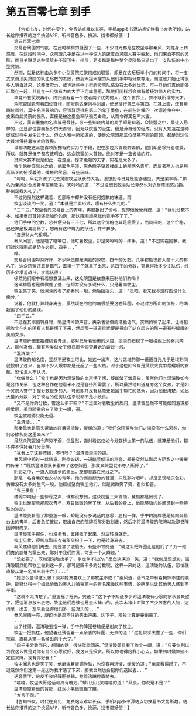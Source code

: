 # 第五百零七章 到手
        【告知书友，时代在变化，免费站点难以长存，手机app多书源站点切换看书大势所趋，站长给你推荐的这个换源APP，听书音色多、换源、找书都好使！】
       第五百零七章
       交易台周围的气氛，在此时稍稍的凝固了一些，不少目光都是在牧尘与那秦风，刘雄身上转悠着，在这段时间中，众院盟几乎是在以一种惊人的速度自灵院大赛中崛起，他们来自不同的灵院，而且关键是这种灵院并不算顶尖，相反，更多都是那种整个灵院都只派出了一支队伍的中小型灵院。
       然而，就是这种由众多中小型灵院汇聚而成的联盟，却是在这短短半个月的时间中，将一支支来自顶尖灵院的队伍尽数的击败，然后大摇大摆的从他们手中将分数夺走，而这也开始让得很多人明白过来，论整体实力，或许这些中小型的灵院队伍没有太多的优势，可一旦他们真的能够汇聚在一起，并且在一只强有力的大手下完成重组，那他们同样将会拥有着极为惊人的实力。
       毕竟不管灵院再小，终归会有着一个或者两个优秀的人，这个世界上，并不缺所谓的天才。
       众院盟据说有着四位首领，而眼前这秦风与刘雄，便是排行第三与第四，在其上面，还有着两位首领，其中名声最响的，应该算是排名第二的鬼王墨鱼，在前些时候的一次遗迹争夺中，一支来自武灵院的强队，直接是被这墨鱼率队强势击败，从而令得其名声大震。
       不过，虽说墨鱼的名声算是最壮，可一些知晓内幕的高手却是知道，众院盟之中，最让人忌惮的，还是那位露面极少的大首领，因为众院盟的诞生，便是源自他的促成，没有人知道在这种促成过程中发生过什么，但众人唯一所知道的，便是众院盟那三位桀骜不驯的首领，都是对这位大首领保持着浓浓的敬畏。
       谁都清楚这三位首领所拥有的实力与手段，但在那位大首领的面前，他们却是保持着敬畏，所以，就算是傻子都应该明白，这众院盟的大首领，绝对不是一盏省油的灯。
       灵院大赛本就是如此，在这里，惊才绝艳的天才，实在是太多了。
       牧尘站在交易台之前，他面色平淡，黑色眸子望着楼阁上的那两名青年，而后者两人也是居高临下的俯视着他，嘴角的笑容，有些玩味。
       “呵呵，早就听说了北苍灵院牧尘队长的大名，没想到今日竟是能够遇见，真是荣幸啊。”那名为秦风的金发青年望着牧尘，笑吟吟的道：“不过没想到牧尘队长竟然也对这卷阵图感兴趣，那倒是我失礼了。”
       不过他虽然这样说着，但那眼中却并没有任何抱歉的味道。而
       牧尘淡淡的一笑，道：“本就是拍卖形式，哪有什么失礼的。”
       “三千五。”牧尘看向交易台上的青年，再度报出了价格，旋即他耸耸肩膀，道：“我们分数不多，如果秦风首领还能加价的话，那这阵图想来我也竞争不了了。”
       他们手中的分数，总共便只有三千七，所以这个价格也算是极限了，而同样的，这个价格，已经算是极其高昂了，想来有这种魄力的队伍，并不算多。
       “真是财大气粗啊。”
       秦风闻言，也是咂了咂嘴巴，他盯着牧尘，却是笑吟吟的一挥手，道：“不过实在抱歉，我们对这阵图却是势在必得，四千...”
       哗。
       交易台周围哗然阵阵，不少队伍都是满脸的惊叹，四千的分数，几乎都能快挤入前十六的排名了，这众院盟还真是霸气，直接一下子就拿了出来，这四千的分数，究竟得抢多少支队伍，经历多少艰苦战斗，才能获得？
       徐荒他们眼中有着怒意涌上来，这众院盟是故意来压制他们的吗？
       洛璃柳眉也是微微蹙了蹙，但却并没有多说什么，只是看向牧尘。
       牧尘笑了笑，他深深的看了那秦风一眼，然后摇摇头，道：“走吧，看来我与这阵图没什么缘分。”
       说着，他就打算转身离去，虽然现在的他的确很想要这卷阵图，不过对方所出的价格，的确超出了他们的底线。
       “四千五。”
       不过在其刚刚转身时，略显清冷的声音，夹杂着骄傲的清脆语气，突然的响了起来，让得包括牧尘在内的所有人都是愣了下来，然后那一道道目光便是投向了站在后方的那一道有些耀眼的美丽女孩。
       温清璇纤细玉指缠绕着青丝，那对充斥着骄傲的凤目，淡淡的扫视了一眼楼阁上的秦风两人，那种高傲，颇有些类似女王俯视那些仰望着她的蝼蚁一般。
       “温清璇？”
       温清璇的知名度，显然不是牧尘可比，她这一出声，这片区域的那一道道目光几乎是顷刻间就投射了过来，当即不少人眼中都是泛起了一些火热，对于这位如今算是灵院大赛中最耀眼的女孩，恐怕没人不认识。
       “你做什么？”牧尘也是因为温清璇的出声愣了愣，旋即皱了皱眉头，虽然他们与温清璇如今是合作关系，但这种合作在他看来不过是各持所需罢了，所以虽然他知道身旁这个女孩，才是如今灵院大赛中手握分数最多的人，可他却并没有丝毫要她出手帮忙的念头，因为他很清楚，如此大量的分数，对于现在的任何队伍来说都不是小数目。
       “又不是你的分数，管这么多干嘛？”不过面对着牧尘的质问，温清璇显然不可能如同洛璃那般柔顺，美目骄傲的白了牧尘一眼，道。
       牧尘被噎得只能无语。
       “温清璇...”
       那秦风也是眉头紧皱的盯着温清璇，缓缓的道：“我们众院盟与你们之间没有什么恩怨，你何必掺和到这里面来？”
       虽然众院盟如今声势不弱，但显然，面对着这位如今分数榜上第一的队伍，就算是他们，都不得不保持着几分忌惮。
       “我看上了这卷阵图，不行吗？”温清璇淡淡的道。
       秦风眼中掠过一丝怒意，刚欲说话，一道略显低沉的声音，却是突然从那后方阴影之中缓缓的传来：“既然温清璇队长看中了这卷阵图，那我众院盟就不夺人所好了。”
       阴影之中，一道人影缓步的走出，旋即暴露在光线之下。
       那是一名身着灰色衣衫的青年，他的面目颇为的普通，只是那对眼眸，却是呈现暗灰色彩，仿佛没有太多的生气一般，他视线望向牧尘他们，似是微微笑了笑，看似和善。
       “鬼王墨鱼！”
       楼阁中响起一些惊讶之声，谁都没想到，这众院盟三大首领，竟然都是出现了。
       牧尘也是望着那灰衣青年，双目微微的眯了眯，从后者的身上，他能够隐约的感觉到一些特殊的波动。
       温清璇美目看了那墨鱼一眼，却是没有多说话的意思，屈指一弹，手中的院牌便是掠向交易台上的青年，后者急忙接过，取出自己的院牌将那分数划走，然后才将温清璇的院牌以及那卷阵图弹射而来。
       温清璇玉手握住，也没多看，直接收了起来，然后转身就走。
       牧尘见状，视线与那灰衣青年交织了一下，也是转身离去。
       秦风瞧得他们离去，则是皱了皱眉头，有些不甘的道：“就这么把阵图让给他们了？万一他们真的能够布置出来，那对于我们而言，可是一个大麻烦。”
       “没必要了，既然温清璇出手了，争也争不过的。”墨鱼淡漠的一笑，道：“我倒是没想到，温清璇既然能帮牧尘做到这一步，那可是四千多的分数呢，这样一来的话，温清璇的队伍，恐怕就直接从第一名掉出前十六了...”
       “她怎么舍得这么做？莫非她真喜欢上了那牧尘不成？”秦风道，语气之中有着掩饰不住的嫉妒，能够让得一个如此骄傲的美人儿牺牲第一的排名来做这些事情，的确足以让其他男人感到不平衡。
       “这就不太清楚了。”墨鱼摇了摇头，笑道：“这下子不知道多少对温清璇有心思的家伙会失望了，把这消息放出去吧，牧尘他们应该也是去木神山的，此次木神山汇聚了不少厉害的人物，这消息一出去，想来会让得他们多一些对头的...”
       秦风眼睛一亮，旋即也是忍不住的笑出声来，这下子，那牧尘算是要倒霉了。
       ...
       出了楼阁，温清璇玉指一弹，手中的阵图卷轴便是射向了牧尘。
       牧尘一把抓住，他望着还残留着一点余香的阵图，无奈的道：“这礼似乎太重了一些，你们现在，直接从第一名掉出前十六了。”
       “四千多分数而已，想赚的话，很快就能回来。”温清璇美目看了牧尘一眼，道：“只要你别以为我这么做是对你有什么心思就好，我这只是投资，所以你也得给我小心点，如果到时候你搞不定这灵阵，我有你好看！”
       牧尘闻言也是笑了笑，他磨挲着青铜卷轴，也没有再矫情，缓缓的道：“承蒙看得起了，不过既然你们这第一是因为我才落了下来，那我自然也会把你们送回去...”
       话音落下，他反手收好阵图卷轴，拉着洛璃径直前去。
       “嘻嘻，牧尘大哥这话可真有魄力。”颦儿乐儿笑嘻嘻的道：“队长，你说是不是？”
       温清璇望着他的背影，红润小嘴微微撇了撇。
       “大言不惭。”
       【告知书友，时代在变化，免费站点难以长存，手机app多书源站点切换看书大势所趋，站长给你推荐的这个换源APP，听书音色多、换源、找书都好使！】
